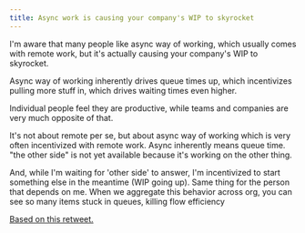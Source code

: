 ```yaml
---
title: Async work is causing your company's WIP to skyrocket
---
```


I'm aware that many people like async way of working, which usually comes with remote work, but it's actually causing your company's WIP to skyrocket.

Async way of working inherently drives queue times up, which incentivizes pulling more stuff in, which drives waiting times even higher.

Individual people feel they are productive, while teams and companies are very much opposite of that.

It's not about remote per se, but about async way of working which is very often incentivized with remote work.
Async inherently means queue time. "the other side" is not yet available because it's working on the other thing.  

And, while I'm waiting for 'other side' to answer, I'm incentivized to start something else in the meantime (WIP going up). Same thing for the person that depends on me.
When we aggregate this behavior across org, you can see so many items stuck in queues, killing flow efficiency


[Based on this retweet.](https://twitter.com/d_stepanovic/status/1296537983777230850)
